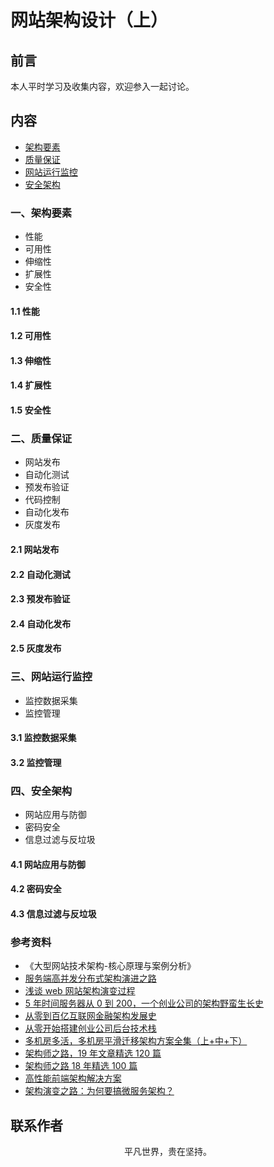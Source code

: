 # 网站架构设计（上）

## 前言

本人平时学习及收集内容，欢迎参入一起讨论。

## 内容

- [架构要素](#一、架构要素)
- [质量保证](#二、质量保证)
- [网站运行监控](#三、网站运行监控)
- [安全架构](#四、安全架构)

### 一、架构要素

- 性能
- 可用性
- 伸缩性
- 扩展性
- 安全性

#### 1.1 性能

#### 1.2 可用性

#### 1.3 伸缩性

#### 1.4 扩展性

#### 1.5 安全性

### 二、质量保证

- 网站发布
- 自动化测试
- 预发布验证
- 代码控制
- 自动化发布
- 灰度发布

#### 2.1 网站发布

#### 2.2 自动化测试

#### 2.3 预发布验证

#### 2.4 自动化发布

#### 2.5 灰度发布

### 三、网站运行监控

- 监控数据采集
- 监控管理

#### 3.1 监控数据采集

#### 3.2 监控管理

### 四、安全架构

- 网站应用与防御
- 密码安全
- 信息过滤与反垃圾

#### 4.1 网站应用与防御

#### 4.2 密码安全

#### 4.3 信息过滤与反垃圾

### 参考资料

- 《大型网站技术架构-核心原理与案例分析》
- [服务端高并发分布式架构演进之路](https://segmentfault.com/a/1190000018626163)
- [浅谈 web 网站架构演变过程](https://www.cnblogs.com/xiaoMzjm/p/5223799.html)
- [5 年时间服务器从 0 到 200，一个创业公司的架构野蛮生长史](https://zhuanlan.zhihu.com/p/33401898)
- [从零到百亿互联网金融架构发展史](https://www.cnblogs.com/ityouknow/p/6276686.html)
- [从零开始搭建创业公司后台技术栈](https://mp.weixin.qq.com/s/HlEDjrVKbH_KZo_SXjfzIQ)
- [多机房多活，多机房平滑迁移架构方案全集（上+中+下）](https://mp.weixin.qq.com/s/a_LQjdis8MCBYSeuw98ExQ)
- [架构师之路，19 年文章精选 120 篇](https://mp.weixin.qq.com/s/syli7vs7Jw_VOTl5B2YUqg)
- [架构师之路 18 年精选 100 篇](https://mp.weixin.qq.com/s/V1hGa6D9aGrP6PiCWEmc0w)
- [高性能前端架构解决方案](https://mp.weixin.qq.com/s/eITZC-eEBV5c4pnSQ7Z1Fg)
- [架构演变之路：为何要搞微服务架构？](https://www.cnblogs.com/arthinking/p/12812786.html)

## 联系作者

<div align="center">
    <p>
        平凡世界，贵在坚持。
    </p>
    <img :src="$withBase('/about/contact.png')" />
</div>
